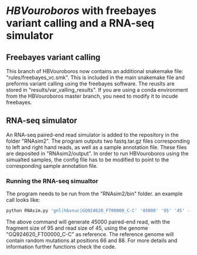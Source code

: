 *HBVouroboros* with freebayes variant calling and a RNA-seq simulator
===

## Freebayes variant calling

This branch of HBVouroboros now contains an additional snakemake file: "rules/freebayes_vc.smk". This is included in the main snakemake file and preforms variant calling using the freebayes software. The reuslts are stored in "results/var_valling_results". If you are using a conda environment from the HBVouroboros  master branch, you need to modify it to incude freebayes.

## RNA-seq simulator

An RNA-seq paired-end read simulator is added to the repository in the folder "RNAsim2". The program outputs two fastq.tar.gz files corresponding to left and right hand reads, as well as a sample annotation file. These files are deposited in "RNAsim2/output". In order to run HBVouroboros using the simualted samples, the config file has to be modified to point to the corresponding sample annotation file. 

### Running the RNA-seq simualtor

The program needs to be run from the "RNAsim2/bin" folder. an example call looks like: 
```bash
python RNAsim.py 'gnl|hbvnuc|GQ924620_FT00000_C-C' '45000' '95' '45' --mutate --mutpos "66 88"
```

The above command will generate 45000 paired-end read, with the fragment size of 95 and read size of 45, using the genome  "GQ924620_FT00000_C-C" as reference. The reference genome will contain random mutations at positions 66 and 88. For more details and information further functions check the code. 


